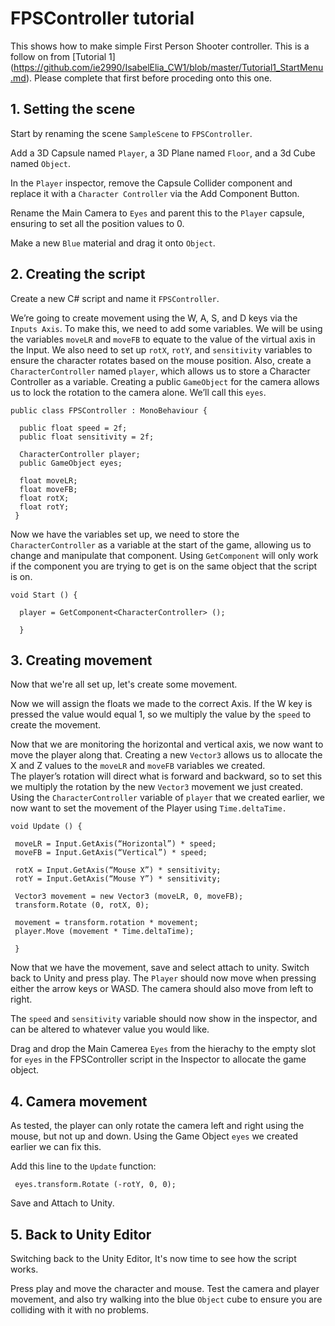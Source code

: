 # FPSController tutorial

This shows how to make simple First Person Shooter controller. This is a follow on from [Tutorial 1] (https://github.com/ie2990/IsabelElia_CW1/blob/master/Tutorial1_StartMenu.md). Please complete that first before proceding onto this one.

## 1. Setting the scene

Start by renaming the scene `SampleScene` to `FPSController`.

Add a 3D Capsule named `Player`, a 3D Plane named `Floor`, and a 3d Cube named `Object`.

In the `Player` inspector, remove the Capsule Collider component and replace it with a `Character Controller` via the Add Component Button. 

Rename the Main Camera to `Eyes` and parent this to the `Player` capsule, ensuring to set all the position values to 0.

Make a new `Blue` material and drag it onto `Object`.

## 2. Creating the script

Create a new C# script and name it `FPSController`.

We’re going to create movement using the W, A, S, and D keys via the `Inputs Axis`. To make this, we need to add some variables. We will be using  the variables `moveLR` and `moveFB` to equate to the value of the virtual axis in the Input. 
We also need to set up `rotX`, `rotY`, and `sensitivity` variables to ensure the character rotates based on the mouse position. 
Also, create a `CharacterController` named `player`, which allows us to store a Character Controller as a variable. 
Creating a public `GameObject` for the camera allows us to lock the rotation to the camera alone. We’ll call this `eyes`. 
  
```
public class FPSController : MonoBehaviour {  

  public float speed = 2f;
  public float sensitivity = 2f; 

  CharacterController player; 
  public GameObject eyes; 

  float moveLR; 
  float moveFB; 
  float rotX; 
  float rotY; 
 }
```

Now we have the variables set up, we need to store the `CharacterController` as a variable at the start of the game, allowing us to change and manipulate that component. 
Using `GetComponent` will only work if the component you are trying to get is on the same object that the script is on. 

```
void Start () {

  player = GetComponent<CharacterController> ();
  
  }
```

## 3. Creating movement

Now that we're all set up, let's create some movement.

Now we will assign the floats we made to the correct Axis. If the W key is pressed the value would equal 1, so we multiply the value by the `speed` to create the movement. 
 
Now that we are monitoring the horizontal and vertical axis, we now want to move the player along that. Creating a new `Vector3` allows us to allocate the X and Z values to the `moveLR` and `moveFB` variables we created.  
The player’s rotation will direct what is forward and backward, so to set this we multiply the rotation by the new `Vector3` movement we just created. 
Using the `CharacterController` variable of `player` that we created earlier, we now want to set the movement of the Player using `Time.deltaTime.`

```
void Update () { 

 moveLR = Input.GetAxis(“Horizontal”) * speed; 
 moveFB = Input.GetAxis(“Vertical”) * speed; 
 
 rotX = Input.GetAxis(“Mouse X”) * sensitivity; 
 rotY = Input.GetAxis(“Mouse Y”) * sensitivity; 
 
 Vector3 movement = new Vector3 (moveLR, 0, moveFB); 
 transform.Rotate (0, rotX, 0);

 movement = transform.rotation * movement; 
 player.Move (movement * Time.deltaTime); 
 
 } 
```

Now that we have the movement, save and select attach to unity. 
Switch back to Unity and press play. The `Player` should now move when pressing either the arrow keys or WASD. 
The camera should also move from left to right.

The `speed` and `sensitivity` variable should now show in the inspector, and can be altered to whatever value you would like.

Drag and drop the Main Camerea `Eyes` from the hierachy to the empty slot for `eyes` in the FPSController script in the Inspector to allocate the game object.

## 4. Camera movement

As tested, the player can only rotate the camera left and right using the mouse, but not up and down. Using the Game Object `eyes` we created earlier we can fix this.

Add this line to the `Update` function:

```
 eyes.transform.Rotate (-rotY, 0, 0); 
```

Save and Attach to Unity.

## 5. Back to Unity Editor

Switching back to the Unity Editor, It's now time to see how the script works.

Press play and move the character and mouse. Test the camera and player movement, and also try walking into the blue `Object` cube to ensure you are colliding with it with no problems.
